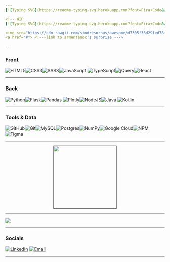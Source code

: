 ```yaml
---
[![Typing SVG](https://readme-typing-svg.herokuapp.com?font=Fira+Code&weight=700&pause=1000&color=F7F7F7&vCenter=true&width=435&height=28&lines=Hi%2C+I'm+Carolina+Armentano!)](https://git.io/typing-svg)

<!-- WIP
[![Typing SVG](https://readme-typing-svg.herokuapp.com?font=Fira+Code&weight=700&duration=3000&pause=1000&color=F7F7F7&multiline=true&repeat=false&width=435&height=85&lines=Hi%2C+I'm+Carolina+Armentano!;I+really+like+coffee+and+code.+;Click+here+for+an+awesome+surprise%3A)](https://git.io/typing-svg)

<img src="https://cdn.rawgit.com/sindresorhus/awesome/d7305f38d29fed78fa85652e3a63e154dd8e8829/media/badge.svg" alt="Awesome Badge"/>
<a href="#"> <!---link to armentanoc's surprise ---> 

---
```


<h3>Front</h3>

![HTML5](https://img.shields.io/badge/html5-%23E34F26.svg?style=modern&logo=html5&logoColor=white)![CSS3](https://img.shields.io/badge/css3-%231572B6.svg?style=modern&logo=css3&logoColor=white)![SASS](https://img.shields.io/badge/SASS-hotpink.svg?style=modern&logo=SASS&logoColor=white)![JavaScript](https://img.shields.io/badge/javascript-%23323330.svg?style=modern&logo=javascript&logoColor=%23F7DF1E) ![TypeScript](https://img.shields.io/badge/typescript-%23007ACC.svg?style=modern&logo=typescript&logoColor=white)![jQuery](https://img.shields.io/badge/jquery-%230769AD.svg?style=modern&logo=jquery&logoColor=white)![React](https://img.shields.io/badge/react-%2320232a.svg?style=modern&logo=react&logoColor=%2361DAFB)

---

<h3>Back</h3>

![Python](https://img.shields.io/badge/python-3670A0?style=modern&logo=python&logoColor=ffdd54)![Flask](https://img.shields.io/badge/flask-%23000.svg?style=modern&logo=flask&logoColor=white)![Pandas](https://img.shields.io/badge/pandas-%23150458.svg?style=modern&logo=pandas&logoColor=white) ![Plotly](https://img.shields.io/badge/plotly-%233F4F75.svg?style=modern&logo=plotly&logoColor=white)![NodeJS](https://img.shields.io/badge/node.js-6DA55F?style=modern&logo=node.js&logoColor=white)![Java](https://img.shields.io/badge/java-%23ED8B00.svg?style=modern&logo=java&logoColor=white) ![Kotlin](https://img.shields.io/badge/kotlin-%230095D5.svg?style=modern&logo=kotlin&logoColor=white)

---

<h3>Tools & Data</h3>

![GitHub](https://img.shields.io/badge/GitHub-%23121011.svg?style=modern&logo=github&logoColor=white)![Git](https://img.shields.io/badge/git-fc6d26?style=modern&logo=git&logoColor=white)![MySQL](https://img.shields.io/badge/mysql-%2300f.svg?style=modern&logo=mysql&logoColor=white)![Postgres](https://img.shields.io/badge/postgres-%23316192.svg?style=modern&logo=postgresql&logoColor=white)![NumPy](https://img.shields.io/badge/numpy-%23013243.svg?style=modern&logo=numpy&logoColor=white)![Google Cloud](https://img.shields.io/badge/google%20cloud-%234285F4.svg?style=modern&logo=google-cloud&logoColor=white)![NPM](https://img.shields.io/badge/NPM-%23000000.svg?style=modern&logo=npm&logoColor=white)![Figma](https://img.shields.io/badge/figma-%23F24E1E.svg?style=modern&logo=figma&logoColor=white) 

---

<div align="center">
<a href="">
  <img height=200 align="center" src="https://github-readme-stats.vercel.app/api/top-langs?username=armentanoc&layout=compact&langs_count=8&card_width=1000&theme=dark"/>
</a>
</div>

---

<img align="center" src="https://github-readme-streak-stats.herokuapp.com?user=armentanoc&theme=tokyonight-duo&date_format=M%20j%5B%2C%20Y%5D&mode=weekly&card_width=1000">

---

<h3>Socials</h3>

[![LinkedIn](https://img.shields.io/badge/LinkedIn-%230077B5.svg?style=modern?logo=linkedin&logoColor=white)](https://www.linkedin.com/in/armentanocarolina/)
[![Email](https://img.shields.io/badge/Email-E15D44.svg?style=modern?logo=gmail&logoColor=white)](mailto:armentanocarolina@gmail.com?subject=[GitHub]%20Let's%20talk!)

---
